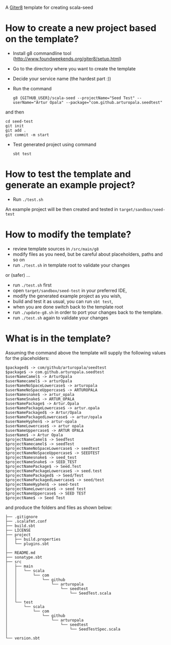 A [Giter8](http://www.foundweekends.org/giter8/) template for creating scala-seed

How to create a new project based on the template?
==

* Install g8 commandline tool (http://www.foundweekends.org/giter8/setup.html)
* Go to the directory where you want to create the template
* Decide your service name (the hardest part :))
* Run the command

    `g8 {GITHUB_USER}/scala-seed --projectName="Seed Test" --userName="Artur Opala" --package="com.github.arturopala.seedtest"`
    
and then
    
    cd seed-test
    git init
	git add .
	git commit -m start
  
* Test generated project using command 

    `sbt test`
    

How to test the template and generate an example project?
==

* Run `./test.sh` 

An example project will be then created and tested in `target/sandbox/seed-test`

How to modify the template?
==

 * review template sources in `/src/main/g8`
 * modify files as you need, but be careful about placeholders, paths and so on
 * run `./test.sh` in template root to validate your changes
 
or (safer) ...

* run `./test.sh` first
* open `target/sandbox/seed-test` in your preferred IDE, 
* modify the generated example project as you wish, 
* build and test it as usual, you can run `sbt test`,
* when you are done switch back to the template root
* run `./update-g8.sh` in order to port your changes back to the template.
* run `./test.sh` again to validate your changes

What is in the template?
==

Assuming the command above 
the template will supply the following values for the placeholders:

    $packaged$ -> com/github/arturopala/seedtest
	$package$ -> com.github.arturopala.seedtest
	$userNameCamel$ -> ArturOpala
	$userNamecamel$ -> arturOpala
	$userNameNoSpaceLowercase$ -> arturopala
	$userNameNoSpaceUppercase$ -> ARTUROPALA
	$userNamesnake$ -> artur_opala
	$userNameSnake$ -> ARTUR_OPALA
	$userNamePackage$ -> Artur.Opala
	$userNamePackageLowercase$ -> artur.opala
	$userNamePackaged$ -> Artur/Opala
	$userNamePackagedLowercase$ -> artur/opala
	$userNameHyphen$ -> artur-opala
	$userNameLowercase$ -> artur opala
	$userNameUppercase$ -> ARTUR OPALA
	$userName$ -> Artur Opala
	$projectNameCamel$ -> SeedTest
	$projectNamecamel$ -> seedTest
	$projectNameNoSpaceLowercase$ -> seedtest
	$projectNameNoSpaceUppercase$ -> SEEDTEST
	$projectNamesnake$ -> seed_test
	$projectNameSnake$ -> SEED_TEST
	$projectNamePackage$ -> Seed.Test
	$projectNamePackageLowercase$ -> seed.test
	$projectNamePackaged$ -> Seed/Test
	$projectNamePackagedLowercase$ -> seed/test
	$projectNameHyphen$ -> seed-test
	$projectNameLowercase$ -> seed test
	$projectNameUppercase$ -> SEED TEST
	$projectName$ -> Seed Test

and produce the folders and files as shown below:

    ├── .gitignore
	├── .scalafmt.conf
	├── build.sbt
	├── LICENSE
	├── project
	│   ├── build.properties
	│   └── plugins.sbt
	│
	├── README.md
	├── sonatype.sbt
	├── src
	│   ├── main
	│   │   └── scala
	│   │       └── com
	│   │           └── github
	│   │               └── arturopala
	│   │                   └── seedtest
	│   │                       └── SeedTest.scala
	│   │
	│   └── test
	│       └── scala
	│           └── com
	│               └── github
	│                   └── arturopala
	│                       └── seedtest
	│                           └── SeedTestSpec.scala
	│
	└── version.sbt